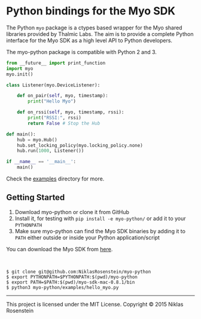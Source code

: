 # Python bindings for the Myo SDK

The Python `myo` package is a ctypes based wrapper for the Myo shared
libraries provided by Thalmic Labs. The aim is to provide a complete Python
interface for the Myo SDK as a high level API to Python developers.

The myo-python package is compatible with Python 2 and 3.

```python
from __future__ import print_function
import myo
myo.init()

class Listener(myo.DeviceListener):

    def on_pair(self, myo, timestamp):
        print("Hello Myo")

    def on_rssi(self, myo, timestamp, rssi):
        print("RSSI:", rssi)
        return False # Stop the Hub

def main():
    hub = myo.Hub()
    hub.set_locking_policy(myo.locking_policy.none)
    hub.run(1000, Listener())

if __name__ == '__main__':
    main()
```

Check the [examples](examples/) directory for more.

## Getting Started

1. Download myo-python or clone it from GitHub
2. Install it, for testing with `pip install -e myo-python/` or add
   it to your `PYTHONPATH`
3. Make sure myo-python can find the Myo SDK binaries by adding it to
   `PATH` either outside or inside your Python application/script

You can download the Myo SDK from [here](https://developer.thalmic.com/downloads).

<br/>

    $ git clone git@github.com:NiklasRosenstein/myo-python
    $ export PYTHONPATH=$PYTHONPATH:$(pwd)/myo-python
    $ export PATH=$PATH:$(pwd)/myo-sdk-mac-0.8.1/bin
    $ python3 myo-python/examples/hello_myo.py

------------------------------------------------------------------------

This project is licensed under the MIT License. Copyright &copy; 2015 Niklas Rosenstein
